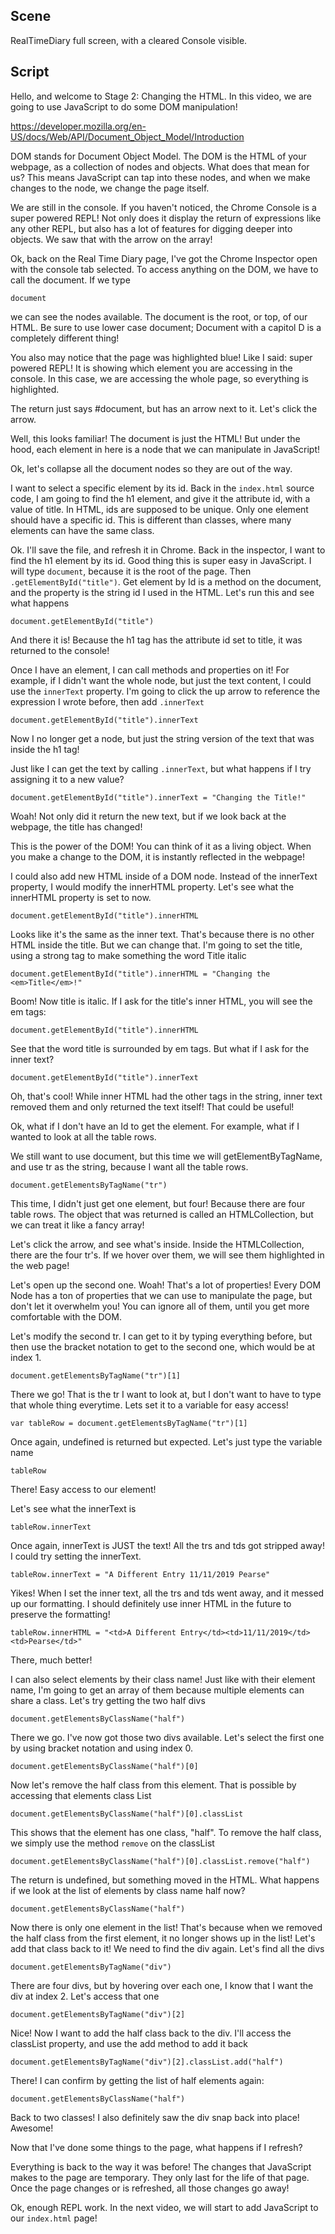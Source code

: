 ## Scene

RealTimeDiary full screen, with a cleared Console visible.

## Script

Hello, and welcome to Stage 2: Changing the HTML. In this video, we are going to use JavaScript to do some DOM manipulation!

https://developer.mozilla.org/en-US/docs/Web/API/Document_Object_Model/Introduction

DOM stands for Document Object Model. The DOM is the HTML of your webpage, as a collection of nodes and objects. What does that mean for us? This means JavaScript can tap into these nodes, and when we make changes to the node, we change the page itself. 

We are still in the console. If you haven't noticed, the Chrome Console is a super powered REPL! Not only does it display the return of expressions like any other REPL, but also has a lot of features for digging deeper into objects. We saw that with the arrow on the array!

Ok, back on the Real Time Diary page, I've got the Chrome Inspector open with the console tab selected. To access anything on the DOM, we have to call the document. If we type

`document`

we can see the nodes available. The document is the root, or top, of our HTML. Be sure to use lower case document; Document with a capitol D is a completely different thing!

You also may notice that the page was highlighted blue! Like I said: super powered REPL! It is showing which element you are accessing in the console. In this case, we are accessing the whole page, so everything is highlighted.

The return just says #document, but has an arrow next to it. Let's click the arrow.

Well, this looks familiar! The document is just the HTML! But under the hood, each element in here is a node that we can manipulate in JavaScript!

Ok, let's collapse all the document nodes so they are out of the way. 

I want to select a specific element by its id. Back in the `index.html` source code, I am going to find the h1 element, and give it the attribute id, with a value of title. In HTML, ids are supposed to be unique. Only one element should have a specific id. This is different than classes, where many elements can have the same class.

Ok. I'll save the file, and refresh it in Chrome. Back in the inspector, I want to find the h1 element by its id. Good thing this is super easy in JavaScript. I will type `document`, because it is the root of the page. Then `.getElementById("title")`. Get element by Id is a method on the document, and the property is the string id I used in the HTML. Let's run this and see what happens

`document.getElementById("title")`

And there it is! Because the h1 tag has the attribute id set to title, it was returned to the console! 

Once I have an element, I can call methods and properties on it! For example, if I didn't want the whole node, but just the text content, I could use the `innerText` property. I'm going to click the up arrow to reference the expression I wrote before, then add `.innerText`

`document.getElementById("title").innerText`

Now I no longer get a node, but just the string version of the text that was inside the h1 tag!

Just like I can get the text by calling `.innerText`, but what happens if I try assigning it to a new value?

`document.getElementById("title").innerText = "Changing the Title!"`

Woah! Not only did it return the new text, but if we look back at the webpage, the title has changed!

This is the power of the DOM! You can think of it as a living object. When you make a change to the DOM, it is instantly reflected in the webpage!

I could also add new HTML inside of a DOM node. Instead of the innerText property, I would modify the innerHTML property. Let's see what the innerHTML property is set to now.

`document.getElementById("title").innerHTML`

Looks like it's the same as the inner text. That's because there is no other HTML inside the title. But we can change that. I'm going to set the title, using a strong tag to make something the word Title italic

`document.getElementById("title").innerHTML = "Changing the <em>Title</em>!"`

Boom! Now title is italic. If I ask for the title's inner HTML, you will see the em tags:

`document.getElementById("title").innerHTML`

See that the word title is surrounded by em tags. But what if I ask for the inner text?

`document.getElementById("title").innerText`

Oh, that's cool! While inner HTML had the other tags in the string, inner text removed them and only returned the text itself! That could be useful!

Ok, what if I don't have an Id to get the element. For example, what if I wanted to look at all the table rows.

We still want to use document, but this time we will getElementByTagName, and use tr as the string, because I want all the table rows.

`document.getElementsByTagName("tr")`

This time, I didn't just get one element, but four! Because there are four table rows. The object that was returned is called an HTMLCollection, but we can treat it like a fancy array!

Let's click the arrow, and see what's inside. Inside the HTMLCollection, there are the four tr's. If we hover over them, we will see them highlighted in the web page!

Let's open up the second one. Woah! That's a lot of properties! Every DOM Node has a ton of properties that we can use to manipulate the page, but don't let it overwhelm you! You can ignore all of them, until you get more comfortable with the DOM.

Let's modify the second tr. I can get to it by typing everything before, but then use the bracket notation to get to the second one, which would be at index 1.

`document.getElementsByTagName("tr")[1]`

There we go! That is the tr I want to look at, but I don't want to have to type that whole thing everytime. Lets set it to a variable for easy access!

`var tableRow = document.getElementsByTagName("tr")[1]`

Once again, undefined is returned but expected. Let's just type the variable name

`tableRow`

There! Easy access to our element!

Let's see what the innerText is

`tableRow.innerText`

Once again, innerText is JUST the text! All the trs and tds got stripped away! I could try setting the innerText.

`tableRow.innerText = "A Different Entry 11/11/2019 Pearse"`

Yikes! When I set the inner text, all the trs and tds went away, and it messed up our formatting. I should definitely use inner HTML in the future to preserve the formatting!

`tableRow.innerHTML = "<td>A Different Entry</td><td>11/11/2019</td><td>Pearse</td>"`

There, much better!

I can also select elements by their class name! Just like with their element name, I'm going to get an array of them because multiple elements can share a class. Let's try getting the two half divs

`document.getElementsByClassName("half")`

There we go. I've now got those two divs available. Let's select the first one by using bracket notation and using index 0.

`document.getElementsByClassName("half")[0]`

Now let's remove the half class from this element. That is possible by accessing that elements class List

`document.getElementsByClassName("half")[0].classList`

This shows that the element has one class, "half". To remove the half class, we simply use the method `remove` on the classList

`document.getElementsByClassName("half")[0].classList.remove("half")`

The return is undefined, but something moved in the HTML. What happens if we look at the list of elements by class name half now?

`document.getElementsByClassName("half")`

Now there is only one element in the list! That's because when we removed the half class from the first element, it no longer shows up in the list! Let's add that class back to it! We need to find the div again. Let's find all the divs

`document.getElementsByTagName("div")`

There are four divs, but by hovering over each one, I know that I want the div at index 2. Let's access that one

`document.getElementsByTagName("div")[2]`

Nice! Now I want to add the half class back to the div. I'll access the classList property, and use the add method to add it back

`document.getElementsByTagName("div")[2].classList.add("half")`

There! I can confirm by getting the list of half elements again:

`document.getElementsByClassName("half")`

Back to two classes! I also definitely saw the div snap back into place! Awesome!


Now that I've done some things to the page, what happens if I refresh?

Everything is back to the way it was before! The changes that JavaScript makes to the page are temporary. They only last for the life of that page. Once the page changes or is refreshed, all those changes go away!

Ok, enough REPL work. In the next video, we will start to add JavaScript to our `index.html` page!